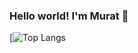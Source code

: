 ### Hello world! I'm Murat 👋

[![Top Langs](https://github-readme-stats.vercel.app/api/top-langs/?username=muratcelikk&layout=compact)





